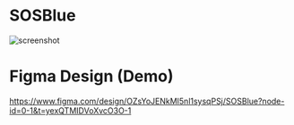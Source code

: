# SOSBlue

![screenshot](https://github.com/AntorPi314/SOSBlue/blob/main/screenshot/SOSBlue_Architecture.jpg)


# Figma Design (Demo)
<a href="https://www.figma.com/design/OZsYoJENkMI5nl1sysqPSj/SOSBlue?node-id=0-1&t=yexQTMIDVoXvcO3O-1" target="_blank">https://www.figma.com/design/OZsYoJENkMI5nl1sysqPSj/SOSBlue?node-id=0-1&t=yexQTMIDVoXvcO3O-1</a>

